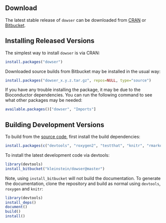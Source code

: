 Download
-------------------------------------------------------------------------------

The latest stable release of `dowser` can be downloaded from 
<a href="http://cran.rstudio.com/web/packages/dowser" target="_blank">CRAN</a>
or <a href="https://bitbucket.org/kleinstein/dowser/downloads" target="_blank">Bitbucket</a>.

Installing Released Versions
-------------------------------------------------------------------------------

The simplest way to install `dowser` is via CRAN:

```R
install.packages("dowser")
```

Downloaded source builds from Bitbucket may be installed in the usual way:

```R
install.packages("dowser_x.y.z.tar.gz", repos=NULL, type="source")
```

If you have any trouble installing the package, it may be due to the Bioconductor 
dependencies. You can run the following command to see what other packages may be needed:

```R
available.packages()["dowser", "Imports"]
```

Building Development Versions
-------------------------------------------------------------------------------

To build from the [source code](http://bitbucket.org/kleinstein/dowser),
first install the build dependencies:

```R
install.packages(c("devtools", "roxygen2", "testthat", "knitr", "rmarkdown", "Rcpp"))
```

To install the latest development code via devtools:

```R
library(devtools)
install_bitbucket("kleinstein/dowser@master")
```

Note, using `install_bitbucket` will not build the documentation. To generate the 
documentation, clone the repository and build as normal using `devtools`, 
`roxygen` and `knitr`:

```R
library(devtools)
install_deps()
document()
build()
install()
```